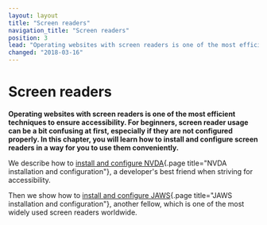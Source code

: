 ```yaml
---
layout: layout
title: "Screen readers"
navigation_title: "Screen readers"
position: 3
lead: "Operating websites with screen readers is one of the most efficient techniques to ensure accessibility. For beginners, screen reader usage can be a bit confusing at first, especially if they are not configured properly. In this chapter, you will learn how to install and configure screen readers in a way for you to use them conveniently."
changed: "2018-03-16"
---
```


# Screen readers

**Operating websites with screen readers is one of the most efficient techniques to ensure accessibility. For beginners, screen reader usage can be a bit confusing at first, especially if they are not configured properly. In this chapter, you will learn how to install and configure screen readers in a way for you to use them conveniently.**

We describe how to [install and configure NVDA](/setup/screen-readers/nvda){.page title="NVDA installation and configuration"}, a developer's best friend when striving for accessibility.

Then we show how to [install and configure JAWS](/setup/screen-readers/jaws){.page title="JAWS installation and configuration"}, another fellow, which is one of the most widely used screen readers worldwide.
